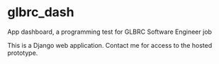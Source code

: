 # glbrc_dash
App dashboard, a programming test for GLBRC Software Engineer job

This is a Django web application. Contact me for access to the hosted prototype.
